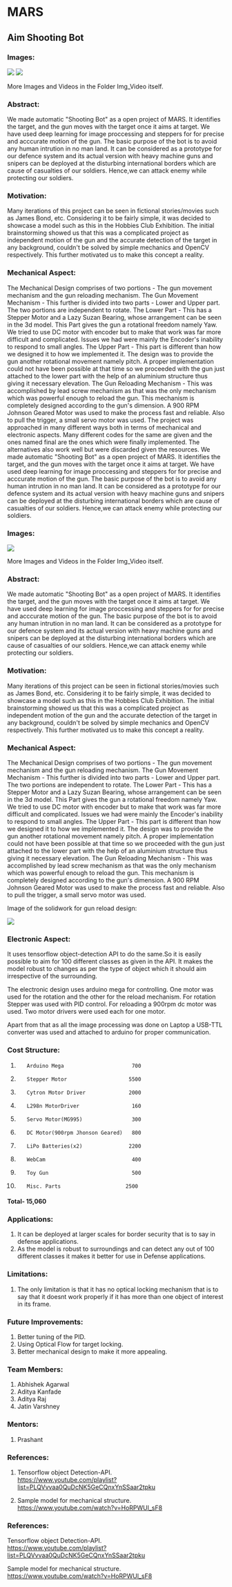 # MARS
## Aim Shooting Bot

### Images:
![](Img_Video/images/img_1.jpeg)
![](Img_Video/images/img_2.jpeg)
  
  
More Images and Videos in the Folder Img_Video itself.

### Abstract:
We made automatic "Shooting Bot" as a open project of MARS. It identifies the target, and the gun moves with the target once it aims at target. We have used deep learning for image proccessing and steppers for for precise and acccurate motion of the gun. The basic purpose of the bot is to avoid any human intrution in no man land. It can be considered as a prototype for our defence system and its actual version with heavy machine guns and snipers can be deployed at the disturbing international borders which are cause of casualties of our soldiers. Hence,we can attack enemy while protecting our soldiers. 

### Motivation:
Many iterations of this project can be seen in fictional stories/movies such as James Bond, etc. Considering it to be fairly simple, it was decided to showcase a model such as this in the Hobbies Club Exhibition. The initial brainstorming  showed us that this was a complicated project as independent motion of the gun and the accurate detection of the target in any background, couldn't be solved by simple mechanics and OpenCV respectively. This further motivated us to make this concept a reality.

### Mechanical Aspect:
The Mechanical Design comprises of two portions - The gun movement mechanism and the gun reloading mechanism.
The Gun Movement Mechanism - This further is divided into two parts - Lower and Upper part. The two portions are independent to rotate.
The Lower Part - This has a Stepper Motor and a Lazy Suzan Bearing, whose arrangement can be seen in the 3d model. This Part gives the gun a rotational freedom namely Yaw. We tried to use DC motor with encoder but to make that work was far more difficult and complicated. Issues we had were mainly the Encoder's inability to respond to small angles.
The Upper Part - This part is different than how we designed it to how we implemented it. The design was to provide the gun another rotational movement namely pitch. A proper implementation could not have been possible at that time so we proceeded with the gun just attached to the lower part with the help of an aluminium structure thus giving it necessary elevation.
The Gun Reloading Mechanism - This was accomplished by lead screw mechanism as that was the only mechanism which was powerful enough to reload the gun. This mechanism is completely designed according to the gun's dimension. A 900 RPM Johnson Geared Motor was used to make the process fast and reliable. Also to pull the trigger, a small servo motor was used.
The project was approached in many different ways both in terms of mechanical and electronic aspects.
Many different codes for the same are given and the ones named final are the ones which were finally implemented.
The alternatives also work well but were discarded given the resources.
We made automatic "Shooting Bot" as a open project of MARS. It identifies the target, and the gun moves with the target once it aims at target. We have used deep learning for image proccessing and steppers for for precise and acccurate motion of the gun. The basic purpose of the bot is to avoid any human intrution in no man land. It can be considered as a prototype for our defence system and its actual version with heavy machine guns and snipers can be deployed at the disturbing international borders which are cause of casualties of our soldiers. Hence,we can attack enemy while protecting our soldiers. 


### Images:
![](Img_Video/images/img_1.jpeg)  
  
More Images and Videos in the Folder Img_Video itself.

### Abstract:
We made automatic "Shooting Bot" as a open project of MARS. It identifies the target, and the gun moves with the target once it aims at target. We have used deep learning for image proccessing and steppers for for precise and acccurate motion of the gun. The basic purpose of the bot is to avoid any human intrution in no man land. It can be considered as a prototype for our defence system and its actual version with heavy machine guns and snipers can be deployed at the disturbing international borders which are cause of casualties of our soldiers. Hence,we can attack enemy while protecting our soldiers. 

### Motivation:
Many iterations of this project can be seen in fictional stories/movies such as James Bond, etc. Considering it to be fairly simple, it was decided to showcase a model such as this in the Hobbies Club Exhibition. The initial brainstorming  showed us that this was a complicated project as independent motion of the gun and the accurate detection of the target in any background, couldn't be solved by simple mechanics and OpenCV respectively. This further motivated us to make this concept a reality.

### Mechanical Aspect:
The Mechanical Design comprises of two portions - The gun movement mechanism and the gun reloading mechanism.
The Gun Movement Mechanism - This further is divided into two parts - Lower and Upper part. The two portions are independent to rotate.
The Lower Part - This has a Stepper Motor and a Lazy Suzan Bearing, whose arrangement can be seen in the 3d model. This Part gives the gun a rotational freedom namely Yaw. We tried to use DC motor with encoder but to make that work was far more difficult and complicated. Issues we had were mainly the Encoder's inability to respond to small angles.
The Upper Part - This part is different than how we designed it to how we implemented it. The design was to provide the gun another rotational movement namely pitch. A proper implementation could not have been possible at that time so we proceeded with the gun just attached to the lower part with the help of an aluminium structure thus giving it necessary elevation.
The Gun Reloading Mechanism - This was accomplished by lead screw mechanism as that was the only mechanism which was powerful enough to reload the gun. This mechanism is completely designed according to the gun's dimension. A 900 RPM Johnson Geared Motor was used to make the process fast and reliable. Also to pull the trigger, a small servo motor was used.
  
Image of the solidwork for gun reload design:  

![](Img_Video/images/img_4.jpeg)  


### Electronic Aspect:
It uses tensorflow object-detection API to do the same.So it is easily possible to aim for 100 different classes as given in the API. It makes the model robust to changes as per the type of object which it should aim irrespective of the surrounding.

The electronic design uses arduino mega for controlling. One motor was used for the rotation and the other for the reload mechanism. For rotation Stepper was used with PID control. For reloading a 900rpm dc motor was used. Two motor drivers were used each for one motor.

Apart from that as all the image processing was done on Laptop a USB-TTL converter was used and attached to arduino for proper communication.

### Cost Structure:
1.        Arduino Mega                      700  
2.        Stepper Motor                    5500  
3.        Cytron Motor Driver              2000  
4.        L298n MotorDriver                 160  
5.        Servo Motor(MG995)                300  
6.        DC Motor(900rpm Jhonson Geared)   800  
7.        LiPo Batteries(x2)               2200  
8.        WebCam                            400  
9.        Toy Gun                           500   
10.        Misc. Parts                     2500   

#### Total- 15,060

### Applications:
1. It can be deployed at larger scales for border security that is to say in defense applications.  
2. As the model is robust to surroundings and can detect any out of 100 different classes it makes it better for use in Defense applications.

### Limitations:
1. The only limitation is that it has no optical locking mechanism that is to say that it doesnt work properly if it has more than one object of interest in its frame.
 
### Future Improvements:
1. Better tuning of the PID.  
2. Using Optical Flow for target locking.  
3. Better mechanical design to make it more appealing.  

### Team Members:
1. Abhishek Agarwal  
2. Aditya Kanfade   
3. Aditya Raj   
4. Jatin Varshney  

### Mentors:
1. Prashant

### References:
1.  Tensorflow object Detection-API.  
https://www.youtube.com/playlist?list=PLQVvvaa0QuDcNK5GeCQnxYnSSaar2tpku

2.  Sample model for mechanical structure.  
https://www.youtube.com/watch?v=HoRPWUl_sF8

### References:
Tensorflow object Detection-API.  
https://www.youtube.com/playlist?list=PLQVvvaa0QuDcNK5GeCQnxYnSSaar2tpku

Sample model for mechanical structure.  
https://www.youtube.com/watch?v=HoRPWUl_sF8
